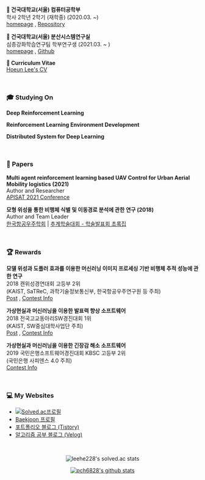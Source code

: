 **🏫 건국대학교(서울) 컴퓨터공학부** <br> 학사 2학년 2학기 (재학중) (2020.03. ~) <br> [homepage](http://cse.konkuk.ac.kr/main.do) , [Repository](https://github.com/leehe228/Konkuk-CSE) 

**🔬 건국대학교(서울) 분산시스템연구실** <br> 심층강화학습연구팀 학부연구생 (2021.03. ~ ) <br> [homepage](https://dmslab-konkuk.github.io/) , [Github](https://github.com/dmslab-konkuk)

**🎪 Curriculum Vitae** <br> [Hoeun Lee's CV](https://github.com/leehe228/leehe228/blob/main/CV.md)

<br>

### 🎓 Studying On
**Deep Reinforcement Learning**

**Reinforcement Learning Environment Development**

**Distributed System for Deep Learning**

<br>

### 📃 Papers
**Multi agent reinforcement learning based UAV Control for Urban Aerial Mobility logistics (2021)** <br> Author and Researcher <br> [APISAT 2021 Conference](https://apisat2021.org/) 

**모형 위성을 통한 비행체 식별 및 이동경로 분석에 관한 연구 (2018)** <br> Author and Team Leader <br> [한국항공우주학회](http://ksas.or.kr/) | [추계학술대회 - 학술발표회 초록집](http://ksas.or.kr/Publications/sub_05_11.asp) 

<br>

### 🏆 Rewards
**모델 위성과 도플러 효과를 이용한 머신러닝 이미지 프로세싱 기반 비행체 추적 성능에 관한 연구** <br> 2018 캔위성경연대회 고등부 2위 <br> (KAIST, SaTReC, 과학기술정보통신부, 한국항공우주연구원 등 주최) <br> [Post](https://deepdeepit.tistory.com/45) , [Contest Info](http://cansat.kaist.ac.kr/)

**가상현실과 머신러닝을 이용한 발표력 향상 소프트웨어** <br> 2018 전국고교동아리SW경진대회 1위 <br> (KAIST, SW중심대학사업단 주최) <br> [Post](https://deepdeepit.tistory.com/50) , [Contest Info](https://www.highschool-swcontest.com/)

**가상현실과 머신러닝을 이용한 긴장감 해소 소프트웨어** <br> 2019 국민은행소프트웨어경진대회 KBSC 고등부 2위 <br> (국민은행 사피엔스 4.0 주최) <br> [Contest Info](http://www.kbsccoding.com/)

<br>

### 💻 My Websites
- [![Solved.ac프로필](http://mazassumnida.wtf/api/mini/generate_badge?boj=leehe228)](https://solved.ac/profile/leehe228)
- [Baekjoon 프로필](https://www.acmicpc.net/user/leehe228)
- [포트폴리오 블로그 (Tistory)](https://deepdeepit.tistory.com/)
- [알고리즘 공부 블로그 (Velog)](https://velog.io/@leehe228)

<br>

<div align="center">

![leehe228's solved.ac stats](https://github-readme-solvedac.hyp3rflow.vercel.app/api/?handle=leehe228)

[![pch6828's github stats](https://github-readme-stats.vercel.app/api?username=leehe228&show_icons=true&include_all_commits=true&count_private=true)](https://github-readme-stats.vercel.app/api?username=leehe228)

</div>
